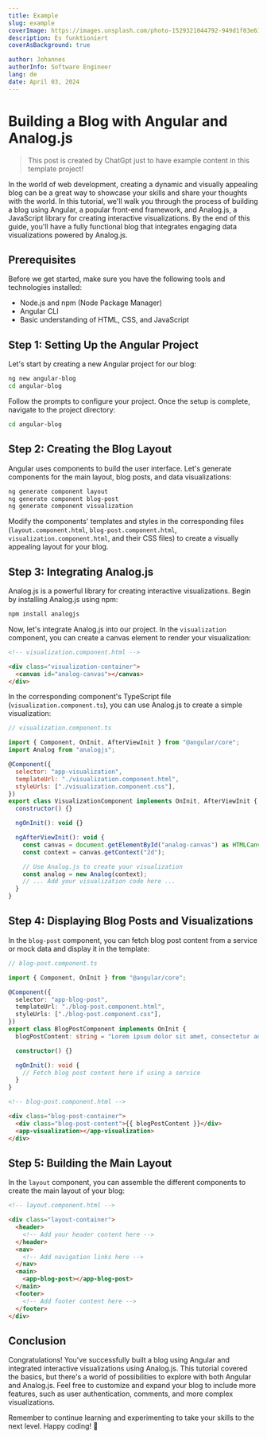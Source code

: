```yaml
---
title: Example
slug: example
coverImage: https://images.unsplash.com/photo-1529321044792-949d1f03e61e?q=80&w=1932&auto=format&fit=crop&ixlib=rb-4.0.3&ixid=M3wxMjA3fDB8MHxwaG90by1wYWdlfHx8fGVufDB8fHx8fA%3D%3D
description: Es funktioniert
coverAsBackground: true

author: Johannes
authorInfo: Software Engineer
lang: de
date: April 03, 2024
---
```


# Building a Blog with Angular and Analog.js

> This post is created by ChatGpt just to have example content in this template project!

In the world of web development, creating a dynamic and visually appealing blog can be a great way to showcase your skills and share your thoughts with the world. In this tutorial, we'll walk you through the process of building a blog using Angular, a popular front-end framework, and Analog.js, a JavaScript library for creating interactive visualizations. By the end of this guide, you'll have a fully functional blog that integrates engaging data visualizations powered by Analog.js.

## Prerequisites

Before we get started, make sure you have the following tools and technologies installed:

- Node.js and npm (Node Package Manager)
- Angular CLI
- Basic understanding of HTML, CSS, and JavaScript

## Step 1: Setting Up the Angular Project

Let's start by creating a new Angular project for our blog:

```bash
ng new angular-blog
cd angular-blog
```

Follow the prompts to configure your project. Once the setup is complete, navigate to the project directory:

```bash
cd angular-blog
```

## Step 2: Creating the Blog Layout

Angular uses components to build the user interface. Let's generate components for the main layout, blog posts, and data visualizations:

```bash
ng generate component layout
ng generate component blog-post
ng generate component visualization
```

Modify the components' templates and styles in the corresponding files (`layout.component.html`, `blog-post.component.html`, `visualization.component.html`, and their CSS files) to create a visually appealing layout for your blog.

## Step 3: Integrating Analog.js

Analog.js is a powerful library for creating interactive visualizations. Begin by installing Analog.js using npm:

```bash
npm install analogjs
```

Now, let's integrate Analog.js into our project. In the `visualization` component, you can create a canvas element to render your visualization:

```html
<!-- visualization.component.html -->

<div class="visualization-container">
  <canvas id="analog-canvas"></canvas>
</div>
```

In the corresponding component's TypeScript file (`visualization.component.ts`), you can use Analog.js to create a simple visualization:

```javascript
// visualization.component.ts

import { Component, OnInit, AfterViewInit } from "@angular/core";
import Analog from "analogjs";

@Component({
  selector: "app-visualization",
  templateUrl: "./visualization.component.html",
  styleUrls: ["./visualization.component.css"],
})
export class VisualizationComponent implements OnInit, AfterViewInit {
  constructor() {}

  ngOnInit(): void {}

  ngAfterViewInit(): void {
    const canvas = document.getElementById("analog-canvas") as HTMLCanvasElement;
    const context = canvas.getContext("2d");

    // Use Analog.js to create your visualization
    const analog = new Analog(context);
    // ... Add your visualization code here ...
  }
}
```

## Step 4: Displaying Blog Posts and Visualizations

In the `blog-post` component, you can fetch blog post content from a service or mock data and display it in the template:

```typescript
// blog-post.component.ts

import { Component, OnInit } from "@angular/core";

@Component({
  selector: "app-blog-post",
  templateUrl: "./blog-post.component.html",
  styleUrls: ["./blog-post.component.css"],
})
export class BlogPostComponent implements OnInit {
  blogPostContent: string = "Lorem ipsum dolor sit amet, consectetur adipiscing elit. ...";

  constructor() {}

  ngOnInit(): void {
    // Fetch blog post content here if using a service
  }
}
```

```html
<!-- blog-post.component.html -->

<div class="blog-post-container">
  <div class="blog-post-content">{{ blogPostContent }}</div>
  <app-visualization></app-visualization>
</div>
```

## Step 5: Building the Main Layout

In the `layout` component, you can assemble the different components to create the main layout of your blog:

```html
<!-- layout.component.html -->

<div class="layout-container">
  <header>
    <!-- Add your header content here -->
  </header>
  <nav>
    <!-- Add navigation links here -->
  </nav>
  <main>
    <app-blog-post></app-blog-post>
  </main>
  <footer>
    <!-- Add footer content here -->
  </footer>
</div>
```

## Conclusion

Congratulations! You've successfully built a blog using Angular and integrated interactive visualizations using Analog.js. This tutorial covered the basics, but there's a world of possibilities to explore with both Angular and Analog.js. Feel free to customize and expand your blog to include more features, such as user authentication, comments, and more complex visualizations.

Remember to continue learning and experimenting to take your skills to the next level. Happy coding! 🚀